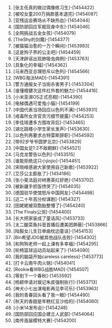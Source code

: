 
1. [张主任真的做过偶像练习生]-[1454422]
1. [被咬女童200万捐款基本退完]-[1454087]
1. [亚残运会赛场从不缺热血]-[1454044]
1. [国防部回应军舰现身中东]-[1454046]
1. [全网挑战五金女孩]-[1454079]
1. [TheShy的剑魔]-[1454377]
1. [被猫猫治愈的一万个瞬间]-[1453983]
1. [这是狗子界的公主吧]-[1454459]
1. [天津辟谣出现肺吸虫病例]-[1453763]
1. [具象化的幸福]-[1454362]
1. [马来西亚总理怒斥以色列]-[1454566]
1. [WBG淘汰MAD]-[1454391]
1. [警方通报女子当街杀害男子]-[1453304]
1. [谁懂檀健次这件红外套的魅力]-[1454416]
1. [小米澎湃OS正式亮相]-[1454390]
1. [电梯偶遇可爱鬼小猫]-[1454199]
1. [中国代表当场回应以色列不满]-[1453931]
1. [戒毒所女贪官贪污细节披露]-[1454253]
1. [李佳琦遭多方围攻背后]-[1453465]
1. [湖北跳楼小学生家长发声]-[1453630]
1. [以色列再要求古特雷斯辞职]-[1454592]
1. [带92岁爷爷圆梦北京]-[1453829]
1. [中国女足1:2不敌朝鲜]-[1454521]
1. [马克龙警告以色列]-[1453515]
1. [谁能拒绝这只小jiojio]-[1454451]
1. [宋晓峰感谢大家使用自己新歌]-[1453922]
1. [艾莎公主膨胀了]-[1454186]
1. [张小斐法庭对峙惠英红好绝]-[1453702]
1. [被新疆手抓饭馋哭了]-[1454035]
1. [德国驻华使馆怒斥中国网友]-[1454498]
1. [近二十年高分权谋剧]-[1454327]
1. [田姥姥被双胞胎整懵了]-[1454240]
1. [The Finals公测]-[1454400]
1. [长大把家装成了童话风]-[1453733]
1. [太二酸菜鱼抖音首播后遭美团屏蔽]-[1453866]
1. [陆毅女儿生日单曲枕边童话]-[1454153]
1. [Bin希望JDG被其他战队击败]-[1454302]
1. [和狗狗老师一起上课有多幸福]-[1454295]
1. [轮椅篮球运动员站起来了]-[1454090]
1. [我的脑袋开始careless careless]-[1453773]
1. [打卡云南牛肉火锅]-[1454041]
1. [Rookie看WBG战胜MAD]-[1454507]
1. [等到下一个春秋]-[1453592]
1. [杨颖申请对娱记朱皮强制执行]-[1453713]
1. [神犬小七出演电影再见李可乐]-[1453963]
1. [我的青春回头看了我一眼]-[1454490]
1. [秋天的香甜是年糕红豆沙给的]-[1454060]
1. [小米14发布会]-[1454248]
1. [国防部回应国企建立人武部]-[1454064]
1. [南传首届模特大赛]-[1454200]